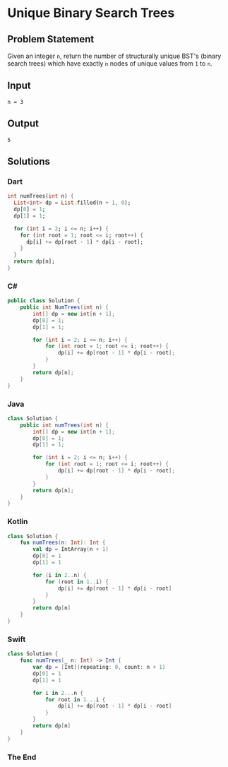 # Unique Binary Search Trees

## Problem Statement

Given an integer `n`, return the number of structurally unique BST's (binary search trees) which have exactly `n` nodes of unique values from `1` to `n`.

## Input

```text
n = 3
```

## Output

```text
5
```

## Solutions

### Dart

```dart
int numTrees(int n) {
  List<int> dp = List.filled(n + 1, 0);
  dp[0] = 1;
  dp[1] = 1;

  for (int i = 2; i <= n; i++) {
    for (int root = 1; root <= i; root++) {
      dp[i] += dp[root - 1] * dp[i - root];
    }
  }
  return dp[n];
}
```

### C#

```csharp
public class Solution {
    public int NumTrees(int n) {
        int[] dp = new int[n + 1];
        dp[0] = 1;
        dp[1] = 1;

        for (int i = 2; i <= n; i++) {
            for (int root = 1; root <= i; root++) {
                dp[i] += dp[root - 1] * dp[i - root];
            }
        }
        return dp[n];
    }
}
```

### Java

```java
class Solution {
    public int numTrees(int n) {
        int[] dp = new int[n + 1];
        dp[0] = 1;
        dp[1] = 1;

        for (int i = 2; i <= n; i++) {
            for (int root = 1; root <= i; root++) {
                dp[i] += dp[root - 1] * dp[i - root];
            }
        }
        return dp[n];
    }
}
```

### Kotlin

```kotlin
class Solution {
    fun numTrees(n: Int): Int {
        val dp = IntArray(n + 1)
        dp[0] = 1
        dp[1] = 1

        for (i in 2..n) {
            for (root in 1..i) {
                dp[i] += dp[root - 1] * dp[i - root]
            }
        }
        return dp[n]
    }
}
```

### Swift

```swift
class Solution {
    func numTrees(_ n: Int) -> Int {
        var dp = [Int](repeating: 0, count: n + 1)
        dp[0] = 1
        dp[1] = 1

        for i in 2...n {
            for root in 1...i {
                dp[i] += dp[root - 1] * dp[i - root]
            }
        }
        return dp[n]
    }
}
```

### The End

